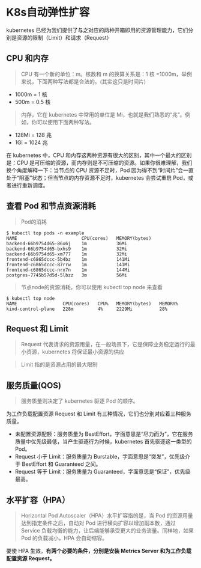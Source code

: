 # K8s自动弹性扩容

kubernetes 已经为我们提供了与之对应的两种开箱即用的资源管理能力，它们分别是资源的限制（Limit）和请求（Request）

## CPU 和内存

> CPU 有一个新的单位：m。核数和 m 的换算关系是：1 核 =1000m，举例来说，下面两种写法都是合法的。(其实这只是时间片)
+ 1000m = 1 核
+ 500m = 0.5 核

> 内存，它在 kubernetes 中常用的单位是 Mi，也就是我们熟悉的“兆”。例如，你可以使用下面两种写法。
+ 128Mi = 128 兆
+ 1Gi = 1024 兆

在 kubernetes 中，CPU 和内存这两种资源有很大的区别，其中一个最大的区别是：CPU 是可压缩的资源，而内存则是不可压缩的资源。如果你很难理解，我们换个角度解释一下：当节点的 CPU 资源不足时，Pod 因为得不到“时间片”会一直处于“阻塞”状态；但当节点的内存资源不足时，kubernetes 会尝试重启 Pod，或者进行重新调度。

## 查看 Pod 和节点资源消耗

> Pod的消耗
```
$ kubectl top pods -n example
NAME                        CPU(cores)   MEMORY(bytes)
backend-66b9754d65-86x6j    1m           36Mi
backend-66b9754d65-bxhs9    1m           32Mi
backend-66b9754d65-xm777    1m           32Mi
frontend-c6865dccc-5b4bz    1m           141Mi
frontend-c6865dccc-87rrw    1m           141Mi
frontend-c6865dccc-nrx7n    1m           144Mi
postgres-7745b57d5d-5lbzz   3m           56Mi
```

> 节点node的资源消耗，你可以使用 kubectl top node 来查看
```
$ kubectl top node
NAME                 CPU(cores)   CPU%   MEMORY(bytes)   MEMORY%
kind-control-plane   228m         4%     2229Mi          28%
```

## Request 和 Limit

> Request 代表请求的资源用量，在一般场景下，它是保障业务稳定运行的最小资源，kubernetes 将保证最小资源的供应

> Limit 指的是资源占用的最大限制

## 服务质量(QOS)
> 服务质量则决定了 kubernetes 驱逐 Pod 的顺序。

为工作负载配置资源 Request 和 Limit 有三种情况，它们也分别对应着三种服务质量。

+ 未配置资源配额：服务质量为 BestEffort，字面意思是“尽力而为”，它在服务质量中优先级最低，当产生驱逐行为时候，kubernetes 首先驱逐这一类型的 Pod。
+ Request 小于 Limit：服务质量为 Burstable，字面意思是“突发”，优先级介于 BestEffort 和 Guaranteed 之间。
+ Request 等于 Limit：服务质量为 Guaranteed，字面意思是“保证”，优先级最高。

## 水平扩容（HPA）

> Horizontal Pod Autoscaler（HPA）水平扩容指的是，当 Pod 的资源用量达到指定条件之后，自动对 Pod 进行横向扩容以增加副本数，通过 Service 负载均衡的能力，让后端能够承受更大的业务流量。同样地，如果 Pod 的负载减小，HPA 会自动缩容。

要使 HPA 生效，**有两个必要的条件，分别是安装 Metrics Server 和为工作负载配置资源 Request。**